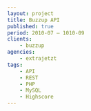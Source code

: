 ```yaml
---
layout: project
title: Buzzup API
published: true
period: 2010-07 – 1010-09
clients:
    - buzzup
agencies:
    - extrajetzt
tags:
    - API
    - REST
    - PHP
    - MySQL
    - Highscore
---
```


